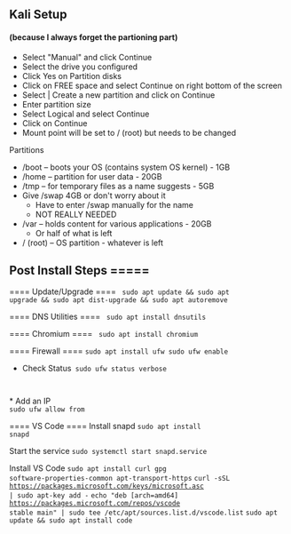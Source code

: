 ## Kali Setup

#### (because I always forget the partioning part)

  - Select "Manual" and click Continue
  - Select the drive you configured
  - Click Yes on Partition disks
  - Click on FREE space and select Continue on right bottom of the screen
  - Select | Create a new partition and click on Continue
  - Enter partition size 
  - Select Logical and select Continue
  - Click on Continue
  - Mount point will be set to / (root) but needs to be changed 

Partitions  
  * /boot – boots your OS (contains system OS kernel) - 1GB
  * /home – partition for user data - 20GB
  * /tmp – for temporary files as a name suggests - 5GB
  * Give /swap 4GB or don't worry about it 
      * Have to enter /swap manually for the name
      * NOT REALLY NEEDED
  * /var – holds content for various applications - 20GB
      * Or half of what is left
  * / (root) – OS partition - whatever is left


## Post Install Steps =====

==== Update/Upgrade ====
<code>
sudo apt update && sudo apt upgrade && sudo apt dist-upgrade && sudo apt autoremove
</code>

==== DNS Utilities ====
<code>
sudo apt install dnsutils 
</code>

==== Chromium ====
<code>
sudo apt install chromium
</code>

==== Firewall ====
<code>sudo apt install ufw
sudo ufw enable
</code>
  * Check Status<code>
sudo ufw status verbose
</code>
  * Add an IP<code>
sudo ufw allow from <ip Address>
</code>

==== VS Code  ====
Install snapd
<code>sudo apt install snapd</code>

Start the service
<code>sudo systemctl start snapd.service</code>

Install VS Code
<code>sudo apt install curl gpg software-properties-common apt-transport-https</code>
<code>curl -sSL https://packages.microsoft.com/keys/microsoft.asc | sudo apt-key add -</code>
<code>echo "deb [arch=amd64] https://packages.microsoft.com/repos/vscode stable main" | sudo tee /etc/apt/sources.list.d/vscode.list</code>
<code>sudo apt update && sudo apt install code</code>
